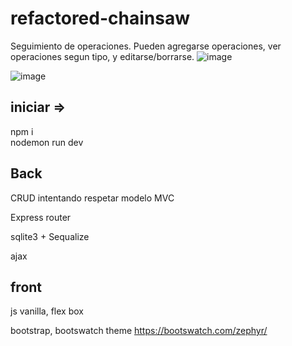 # refactored-chainsaw
 
Seguimiento de operaciones.  Pueden agregarse operaciones, ver operaciones segun tipo, y editarse/borrarse.
![image](https://user-images.githubusercontent.com/46230600/172004477-ac8ce932-031f-4c3a-a650-93e7b2ce8a1b.png)

![image](https://user-images.githubusercontent.com/46230600/172004384-046915ab-41fd-41ee-a3cb-d70d874f9eb3.png)

 
## iniciar => 
npm i  
nodemon run dev

## Back

CRUD intentando respetar modelo MVC

Express router

sqlite3 + Sequalize

ajax


## front 
js vanilla, flex box

bootstrap, bootswatch theme https://bootswatch.com/zephyr/ 



